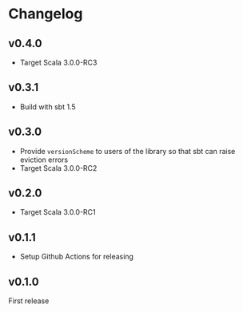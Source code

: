 
# Changelog

## v0.4.0

- Target Scala 3.0.0-RC3

## v0.3.1

- Build with sbt 1.5

## v0.3.0

- Provide `versionScheme` to users of the library so that sbt can raise eviction errors
- Target Scala 3.0.0-RC2

## v0.2.0

- Target Scala 3.0.0-RC1

## v0.1.1

- Setup Github Actions for releasing

## v0.1.0

First release
